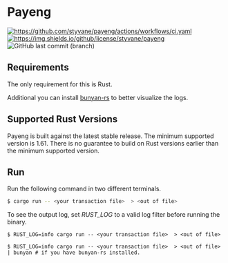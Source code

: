 Payeng
======

[<img alt="https://github.com/styvane/payeng/actions/workflows/ci.yaml" src="https://img.shields.io/github/workflow/status/styvane/payeng/CI/main">](https://github.com/styvane/payeng/actions/workflows/ci.yaml) [<img alt="https://img.shields.io/github/license/styvane/payeng" src="https://img.shields.io/github/license/styvane/payeng">](LICENSE.txt) ![GitHub last commit (branch)](https://img.shields.io/github/last-commit/styvane/payeng/main)


Requirements
------------
The only requirement for this is Rust.

Additional you can install [bunyan-rs](https://crates.io/crates/bunyan) to better visualize the logs.

Supported Rust Versions
--------------------------
Payeng is built against the latest stable release. The minimum supported version is 1.61.
There is no guarantee to build on Rust versions earlier than the minimum supported version.

Run
---
Run the following command in two different terminals.

```bash
$ cargo run -- <your transaction file>  > <out of file>
```

To see the output log, set *RUST_LOG* to a valid log filter before running the binary.

```
$ RUST_LOG=info cargo run -- <your transaction file>  > <out of file> 

$ RUST_LOG=info cargo run -- <your transaction file>  > <out of file> | bunyan # if you have bunyan-rs installed.
```